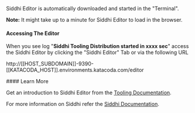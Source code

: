 
Siddhi Editor is automatically downloaded and started in the "Terminal". 

__Note:__ It might take up to a minute for Siddhi Editor to load in the browser.

#### Accessing The Editor 

When you see log "__Siddhi Tooling Distribution started in xxxx sec__" access the Siddhi Editor by clicking the "Siddhi Editor" Tab or via the following URL

http://[[HOST_SUBDOMAIN]]-9390-[[KATACODA_HOST]].environments.katacoda.com/editor

#### Learn More

Get an introduction to Siddhi Editor from the [Tooling Documentation](https://siddhi.io/en/v5.1/docs/tooling/).

For more information on Siddhi refer the [Siddhi Documentation](https://siddhi.io/en/v5.1/docs/). 
 
